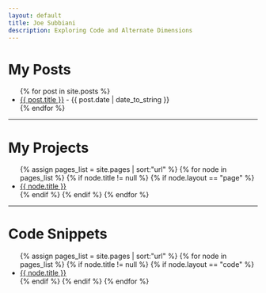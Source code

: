 ```yaml
---
layout: default
title: Joe Subbiani
description: Exploring Code and Alternate Dimensions
---
```


# My Posts

<p>
    <ul>
    {% for post in site.posts %}
        <li>
        <a href="{{ post.url }}">{{ post.title }}</a> - {{ post.date | date_to_string }}
        </li>
    {% endfor %}
    </ul>
</p>

---

# My Projects

<p>
    <ul>
    {% assign pages_list = site.pages | sort:"url" %}
    {% for node in pages_list %}
        {% if node.title != null %}
            {% if node.layout == "page" %}
                <li>
                <a href="{{ node.url | absolute_url }}">{{ node.title }}</a>
                </li>
            {% endif %}
        {% endif %}
    {% endfor %}
    </ul>
</p>

---

# Code Snippets
<p>
    <ul>
    {% assign pages_list = site.pages | sort:"url" %}
    {% for node in pages_list %}
        {% if node.title != null %}
            {% if node.layout == "code" %}
                <li>
                <a href="{{ node.url | absolute_url }}">{{ node.title }}</a>
                </li>
            {% endif %}
        {% endif %}
    {% endfor %}
    </ul>
</p>